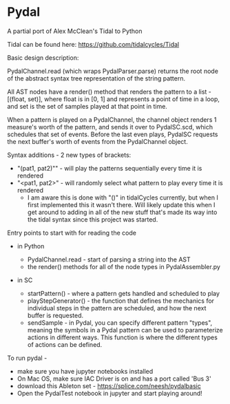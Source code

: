 # Pydal

A partial port of Alex McClean's Tidal to Python

Tidal can be found here: https://github.com/tidalcycles/Tidal


Basic design description:

PydalChannel.read (which wraps PydalParser.parse) returns the root node of the abstract syntax tree representation of the string pattern. 

All AST nodes have a render() method that renders the pattern to a list - [(float, set)], where float is in [0, 1] and represents a point of time in a loop, and set is the set of samples played at that point in time.

When a pattern is played on a PydalChannel, the channel object renders 1 measure's worth of the pattern, and sends it over to PydalSC.scd, which schedules that set of events. Before the last even plays, PydalSC requests the next buffer's worth of events from the PydalChannel object. 

Syntax additions - 2 new types of brackets:
- "(pat1, pat2)"" - will play the patterns sequentially every time it is rendered
- "&lt;pat1, pat2&gt;" - will randomly select what pattern to play every time it is rendered
	- I am aware this is done with "()" in tidalCycles currently, but when I first implemented this it wasn't there. Will likely update this when I get around to adding in all of the new stuff that's made its way into the tidal syntax since this project was started. 

Entry points to start with for reading the code
- in Python
	- PydalChannel.read - start of parsing a string into the AST
	- the render() methods for all of the node types in PydalAssembler.py 

- in SC
	- startPattern() - where a pattern gets handled and scheduled to play
	- playStepGenerator() - the function that defines the mechanics for individual steps in the pattern are scheduled, and how the next buffer is requested.
	- sendSample - in Pydal, you can specify different pattern "types", meaning the symbols in a Pydal pattern can be used to parameterize actions in different ways. This function is where the different types of actions can be defined. 

To run pydal - 
- make sure you have jupyter notebooks installed
- On Mac OS, make sure IAC Driver is on and has a port called 'Bus 3'
- download this Ableton set - https://splice.com/neesh/pydalbasic
- Open the PydalTest notebook in jupyter and start playing around!